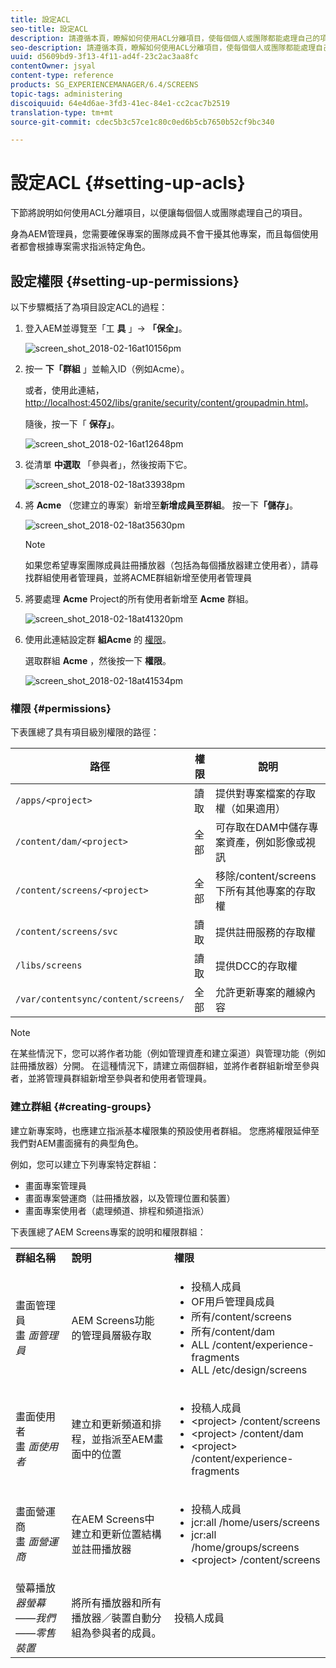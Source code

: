 ```yaml
---
title: 設定ACL
seo-title: 設定ACL
description: 請遵循本頁，瞭解如何使用ACL分離項目，使每個個人或團隊都能處理自己的項目。
seo-description: 請遵循本頁，瞭解如何使用ACL分離項目，使每個個人或團隊都能處理自己的項目。
uuid: d5609bd9-3f13-4f11-ad4f-23c2ac3aa8fc
contentOwner: jsyal
content-type: reference
products: SG_EXPERIENCEMANAGER/6.4/SCREENS
topic-tags: administering
discoiquuid: 64e4d6ae-3fd3-41ec-84e1-cc2cac7b2519
translation-type: tm+mt
source-git-commit: cdec5b3c57ce1c80c0ed6b5cb7650b52cf9bc340

---
```



# 設定ACL {#setting-up-acls}

下節將說明如何使用ACL分離項目，以便讓每個個人或團隊處理自己的項目。

身為AEM管理員，您需要確保專案的團隊成員不會干擾其他專案，而且每個使用者都會根據專案需求指派特定角色。

## 設定權限 {#setting-up-permissions}

以下步驟概括了為項目設定ACL的過程：

1. 登入AEM並導覽至「工 **具** 」→ **「保全」**。

   ![screen_shot_2018-02-16at10156pm](assets/screen_shot_2018-02-16at10156pm.png)

1. 按一 **下「群組** 」並輸入ID（例如Acme）。

   或者，使用此連結， [http://localhost:4502/libs/granite/security/content/groupadmin.html](http://localhost:4502/libs/granite/security/content/groupadmin.html)。

   隨後，按一下「 **保存」**。

   ![screen_shot_2018-02-16at12648pm](assets/screen_shot_2018-02-16at12648pm.png)

1. 從清單 **中選取** 「參與者」，然後按兩下它。

   ![screen_shot_2018-02-18at33938pm](assets/screen_shot_2018-02-18at33938pm.png)

1. 將 **Acme** （您建立的專案）新增至**新增成員至群組**。 按一下&#x200B;**「儲存」**。

   ![screen_shot_2018-02-18at35630pm](assets/screen_shot_2018-02-18at35630pm.png)

   >[!NOTE]
   >
   >如果您希望專案團隊成員註冊播放器（包括為每個播放器建立使用者），請尋找群組使用者管理員，並將ACME群組新增至使用者管理員

1. 將要處理 **Acme** Project的所有使用者新增至 **Acme** 群組。

   ![screen_shot_2018-02-18at41320pm](assets/screen_shot_2018-02-18at41320pm.png)

1. 使用此連結設定群 **組Acme** 的 [權限](http://localhost:4502/useradmin)。

   選取群組 **Acme** ，然後按一下 **權限**。

   ![screen_shot_2018-02-18at41534pm](assets/screen_shot_2018-02-18at41534pm.png)

### 權限 {#permissions}

下表匯總了具有項目級別權限的路徑：

| **路徑** | **權限** | **說明** |
|---|---|---|
| `/apps/<project>` | 讀取 | 提供對專案檔案的存取權（如果適用） |
| `/content/dam/<project>` | 全部 | 可存取在DAM中儲存專案資產，例如影像或視訊 |
| `/content/screens/<project>` | 全部 | 移除/content/screens下所有其他專案的存取權 |
| `/content/screens/svc` | 讀取 | 提供註冊服務的存取權 |
| `/libs/screens` | 讀取 | 提供DCC的存取權 |
| `/var/contentsync/content/screens/` | 全部 | 允許更新專案的離線內容 |

>[!NOTE]
>
>在某些情況下，您可以將作者功能（例如管理資產和建立渠道）與管理功能（例如註冊播放器）分開。 在這種情況下，請建立兩個群組，並將作者群組新增至參與者，並將管理員群組新增至參與者和使用者管理員。

### 建立群組 {#creating-groups}

建立新專案時，也應建立指派基本權限集的預設使用者群組。 您應將權限延伸至我們對AEM畫面擁有的典型角色。

例如，您可以建立下列專案特定群組：

* 畫面專案管理員
* 畫面專案營運商（註冊播放器，以及管理位置和裝置）
* 畫面專案使用者（處理頻道、排程和頻道指派）

下表匯總了AEM Screens專案的說明和權限群組：

<table> 
 <tbody>
  <tr>
   <td><strong>群組名稱</strong></td> 
   <td><strong>說明</strong></td> 
   <td><strong>權限</strong></td> 
  </tr>
  <tr>
   <td>畫面管理員<br /> 畫 <em>面管理員</em></td> 
   <td>AEM Screens功能的管理員層級存取</td> 
   <td>
    <ul> 
     <li>投稿人成員</li> 
     <li>OF用戶管理員成員</li> 
     <li>所有/content/screens</li> 
     <li>所有/content/dam</li> 
     <li>ALL /content/experience-fragments</li> 
     <li>ALL /etc/design/screens</li> 
    </ul> </td> 
  </tr>
  <tr>
   <td>畫面使用者<br /> 畫 <em>面使用者</em></td> 
   <td>建立和更新頻道和排程，並指派至AEM畫面中的位置</td> 
   <td>
    <ul> 
     <li>投稿人成員</li> 
     <li>&lt;project&gt; /content/screens</li> 
     <li>&lt;project&gt; /content/dam</li> 
     <li>&lt;project&gt; /content/experience-fragments</li> 
    </ul> </td> 
  </tr>
  <tr>
   <td>畫面營運商<br /> 畫 <em>面營運商</em></td> 
   <td>在AEM Screens中建立和更新位置結構並註冊播放器</td> 
   <td>
    <ul> 
     <li>投稿人成員</li> 
     <li>jcr:all /home/users/screens</li> 
     <li>jcr:all /home/groups/screens</li> 
     <li>&lt;project&gt; /content/screens</li> 
    </ul> </td> 
  </tr>
  <tr>
   <td>螢幕播放<br /><em>器螢幕——我們——零售裝置</em></td> 
   <td>將所有播放器和所有播放器／裝置自動分組為參與者的成員。</td> 
   <td><p> 投稿人成員</p> </td> 
  </tr>
 </tbody>
</table>

